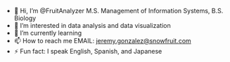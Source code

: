 - 👋 Hi, I’m @FruitAnalyzer M.S. Management of Information Systems, B.S. Biology
- 👀 I’m interested in data analysis and data visualization
- 🌱 I’m currently learning 
- 📫 How to reach me EMAIL: jeremy.gonzalez@snowfruit.com
- ⚡ Fun fact: I speak English, Spanish, and Japanese
